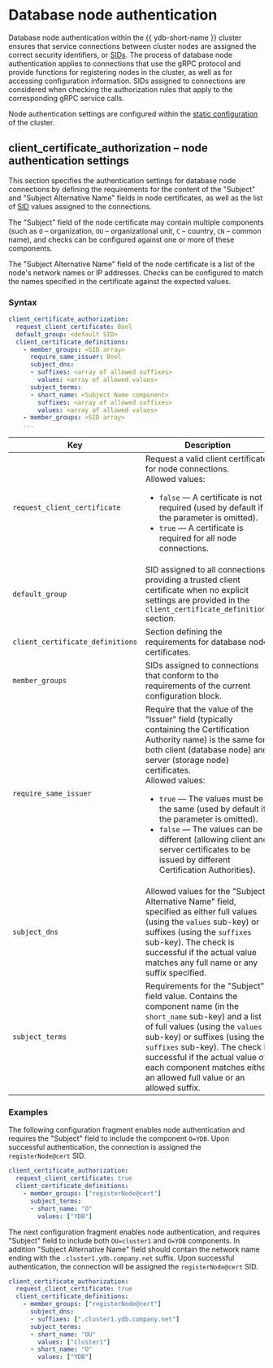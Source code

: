 # Database node authentication

Database node authentication within the {{ ydb-short-name }} cluster ensures that service connections between cluster nodes are assigned the correct security identifiers, or [SIDs](../../concepts/glossary.md#access-sid). The process of database node authentication applies to connections that use the gRPC protocol and provide functions for registering nodes in the cluster, as well as for accessing configuration information. SIDs assigned to connections are considered when checking the authorization rules that apply to the corresponding gRPC service calls.

Node authentication settings are configured within the [static configuration](./index.md) of the cluster.

## client_certificate_authorization – node authentication settings

This section specifies the authentication settings for database node connections by defining the requirements for the content of the "Subject" and "Subject Alternative Name" fields in node certificates, as well as the list of [SID](../../concepts/glossary.md#access-sid) values assigned to the connections.

The "Subject" field of the node certificate may contain multiple components (such as `O` – organization, `OU` – organizational unit, `C` – country, `CN` – common name), and checks can be configured against one or more of these components.

The "Subject Alternative Name" field of the node certificate is a list of the node's network names or IP addresses. Checks can be configured to match the names specified in the certificate against the expected values.

### Syntax

```yaml
client_certificate_authorization:
  request_client_certificate: Bool
  default_group: <default SID>
  client_certificate_definitions:
    - member_groups: <SID array>
      require_same_issuer: Bool
      subject_dns:
      - suffixes: <array of allowed suffixes>
        values: <array of allowed values>
      subject_terms:
      - short_name: <Subject Name component>
        suffixes: <array of allowed suffixes>
        values: <array of allowed values>
    - member_groups: <SID array>
    ...
```

Key  | Description
---- | ---
`request_client_certificate` | Request a valid client certificate for node connections.<br/>Allowed values:<br/><ul><li>`false` — A certificate is not required (used by default if the parameter is omitted).</li><li>`true` — A certificate is required for all node connections.</li></ul>
`default_group` | SID assigned to all connections providing a trusted client certificate when no explicit settings are provided in the `client_certificate_definitions` section.
`client_certificate_definitions` | Section defining the requirements for database node certificates.
`member_groups` | SIDs assigned to connections that conform to the requirements of the current configuration block.
`require_same_issuer` | Require that the value of the "Issuer" field (typically containing the Certification Authority name) is the same for both client (database node) and server (storage node) certificates. <br/>Allowed values:<br/><ul><li>`true` — The values must be the same (used by default if the parameter is omitted).</li><li>`false` — The values can be different (allowing client and server certificates to be issued by different Certification Authorities).</li></ul>
`subject_dns` | Allowed values for the "Subject Alternative Name" field, specified as either full values (using the `values` sub-key) or suffixes (using the `suffixes` sub-key). The check is successful if the actual value matches any full name or any suffix specified.
`subject_terms` | Requirements for the "Subject" field value. Contains the component name (in the `short_name` sub-key) and a list of full values (using the `values` sub-key) or suffixes (using the `suffixes` sub-key). The check is successful if the actual value of each component matches either an allowed full value or an allowed suffix.

### Examples

The following configuration fragment enables node authentication and requires the "Subject" field to include the component `O=YDB`. Upon successful authentication, the connection is assigned the `registerNode@cert` SID.

```yaml
client_certificate_authorization:
  request_client_certificate: true
  client_certificate_definitions:
    - member_groups: ["registerNode@cert"]
      subject_terms:
      - short_name: "O"
        values: ["YDB"]
```

The next configuration fragment enables node authentication, and requires "Subject" field to include both `OU=cluster1` and `O=YDB` components. In addition "Subject Alternative Name" field should contain the network name ending with the `.cluster1.ydb.company.net` suffix. Upon successful authentication, the connection will be assigned the `registerNode@cert` SID.

```yaml
client_certificate_authorization:
  request_client_certificate: true
  client_certificate_definitions:
    - member_groups: ["registerNode@cert"]
      subject_dns:
      - suffixes: [".cluster1.ydb.company.net"]
      subject_terms:
      - short_name: "OU"
        values: ["cluster1"]
      - short_name: "O"
        values: ["YDB"]
```
